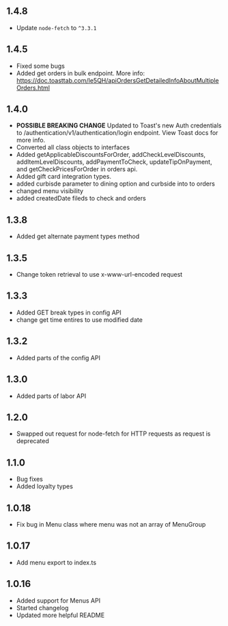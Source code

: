 ## 1.4.8

- Update `node-fetch` to `^3.3.1`

## 1.4.5

- Fixed some bugs
- Added get orders in bulk endpoint. More info: https://doc.toasttab.com/Ie5QH/apiOrdersGetDetailedInfoAboutMultipleOrders.html

## 1.4.0

- **POSSIBLE BREAKING CHANGE** Updated to Toast's new Auth credentials to /authentication/v1/authentication/login endpoint. View Toast docs for more info.
- Converted all class objects to interfaces
- Added getApplicableDiscountsForOrder, addCheckLevelDiscounts, addItemLevelDiscounts, addPaymentToCheck, updateTipOnPayment, and getCheckPricesForOrder in orders api.
- Added gift card integration types.
- added curbisde parameter to dining option and curbside into to orders
- changed menu visibility
- added createdDate fileds to check and orders

## 1.3.8

- Added get alternate payment types method

## 1.3.5

- Change token retrieval to use x-www-url-encoded request

## 1.3.3

- Added GET break types in config API
- change get time entires to use modified date

## 1.3.2

- Added parts of the config API

## 1.3.0

- Added parts of labor API

## 1.2.0

- Swapped out request for node-fetch for HTTP requests as request is deprecated

## 1.1.0

- Bug fixes
- Added loyalty types

## 1.0.18

- Fix bug in Menu class where menu was not an array of MenuGroup

## 1.0.17

- Add menu export to index.ts

## 1.0.16

- Added support for Menus API
- Started changelog
- Updated more helpful README
